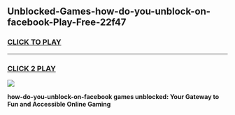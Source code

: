 
## Unblocked-Games-how-do-you-unblock-on-facebook-Play-Free-22f47
<h3>
<a href="https://premium76.site?title=how-do-you-unblock-on-facebook&ref=10A">CLICK TO PLAY</a></h3>
<hr>

<h3>
<a href="https://premium76.site?title=how-do-you-unblock-on-facebook&ref=10A">CLICK 2 PLAY</a>
  
</h3>

<a href="https://premium76.site?title=how-do-you-unblock-on-facebook&ref=10A"><img src="https://clearcache.store/games.png"></a>


**how-do-you-unblock-on-facebook games unblocked: Your Gateway to Fun and Accessible Online Gaming**
